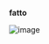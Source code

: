 **fatto**

![image](https://github.com/user-attachments/assets/c63b5d54-c1d6-4631-b168-2041920d9369)
